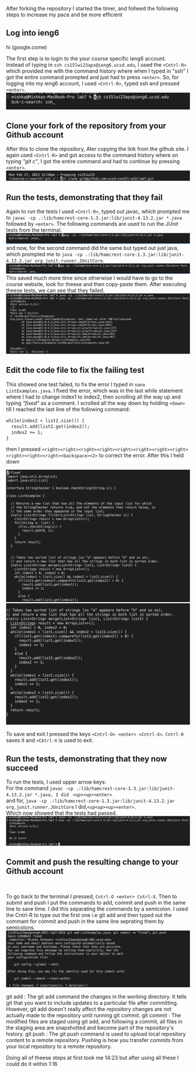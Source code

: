 After forking the repository I started the timer, and follwed the following steps to increase my pace and be more efficient  <br>

## Log into ieng6

hi (google.come)

The first step is to login to the your course specific ieng6 account. <br>
Instead of typing in ```ssh cs15lwi23apx@ieng6.ucsd.edu```, I used the ```<Cntrl-R>``` which provided me with the command history where when I typed in "ssh" I got the entire command prompted and just had to press ```<enter>```. 
 So, for logging into my ieng6 account, I used ```<Cntrl-R>```, typed ssh and pressed ```<enter>```.
  ![Image](one1.png)


## Clone your fork of the repository from your Github account
 
 After this to clone the repository, Ater copying the link from the github site. 
 I again used ```<Cntrl-R>``` and got access to the command history where on typing _"git c"_, I got the entire command and had to continue by pressing  ```<enter>```.
  ![Image](two2.png)
 

## Run the tests, demonstrating that they fail
 
 Again to run the tests I used ```<Cntrl-R>```, typed out javac, which prompted me to ```javac -cp .:lib/hamcrest-core-1.3.jar:lib/junit-4.13.2.jar *.java``` followed by ```<enter>```. The following commands are used to run the JUnit tests from the terminal.
   ![Image](three3.png)
 and now, for the second command did the same but typed out just java, which prompted me to ```java -cp .:lib/hamcrest-core-1.3.jar:lib/junit-4.13.2.jar org.junit.runner.JUnitCore```.
   ![Image](four4.png)
 This saved much more time since otherwise I would have to go to the course website, look for theese and then copy-paste them.
 After executing theese tests, we can see that they failed.
  ![Image](five5.png)
 
 
## Edit the code file to fix the failing test
   
  This showed one test failed, to fix the error I typed in ```nano ListExamples.java```.
  I fixed the error, which was in the last while statement where I had to change index1 to index2, then scrolling all the way up and typing _"fixed"_ as a comment.
  I scrolled all the way down by holding ```<down>``` till I reached the last line of the following command: 
 
```
while(index2 < list2.size()) {
  result.add(list2.get(index2));
  index2 += 1;
}
```
then I pressed ```<right><right><right><right><right><right><right><right><right><right><right><backspace><2>``` to correct the error. After this I held down 
    
![Image](six6.png)
![Image](seven7.png)

To save and exit I pressed the keys ```<Cntrl-O> <enter> <Cntrl-X>```. ```Cntrl-0``` saves it and ```<Cbtrl-X``` is used to exit. 
  
## Run the tests, demonstrating that they now succeed

   To run the tests, I used upper arrow keys: <br>
  For the command ```javac -cp .:lib/hamcrest-core-1.3.jar:lib/junit-4.13.2.jar *.java, I did ``` ```<up><up><enter>```<br>
  and for, ```java -cp .:lib/hamcrest-core-1.3.jar:lib/junit-4.13.2.jar org.junit.runner.JUnitCore``` I did,```<up<up><up><enter>.```<br>
 Which now showed that the tests had passed. 
   ![Image](eight8.png)
 
## Commit and push the resulting change to your Github account 
 <br>
 
 To go back to the terminal I pressed, ```Cntrl-O <enter> Cntrl-X```. 
 Then to submit and push I put the commands to add, commit and push in the same line to save time. I did this separating the commands by a semicolon. I used the Cntrl-R to type out the first one i.e git add and then typed out the commant for commit and push in the same line seprating them by semicolons.
    ![Image](nine9.png)
    
git add : The git add command the changes in the working directory. It tells git that you want to include updates to a particular file after committing. However, git add doesn't really affect the repository changes are not actually made to the repository until running git commit.
git commit : The modified files are staged using git add, and following a commit, all files in the staging area are snapshotted and become part of the repository's history.
git push : The git push command is used to upload local repository content to a remote repository. Pushing is how you transfer commits from your local repository to a remote repository.

 
 Doing all of theese steps at first took me 14:23 but after using all these I could do it within 1:16
 
  
  
  
  
  
  
  











